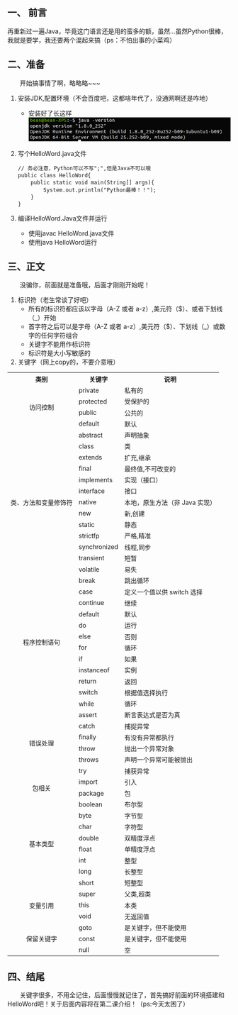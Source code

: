 ## 一、 前言   
再重新过一遍Java，毕竟这门语言还是用的蛮多的额，虽然...虽然Python很棒，我就是要学，我还要两个混起来搞（ps：不怕出事的小菜鸡）

## 二、准备
&emsp;&emsp;开始搞事情了啊，略略略~~~

1. 安装JDK,配置环境（不会百度吧，这都啥年代了，没通网啊还是咋地）  
    - 安装好了长这样   
    ![alt](../../img/20200513/Java版本截图.png)

2. 写个HelloWord.java文件
    ```
    // 务必注意，Python可以不写";",但是Java不可以哦
    public class HelloWord{
        public static void main(String[] args){
            System.out.println("Python最棒！！");
        }
    }
    ```
3. 编译HelloWord.Java文件并运行
    - 使用javac HelloWord.java文件
    - 使用java HelloWord运行

## 三、正文
&emsp;&emsp;没骗你，前面就是准备哦，后面才刚刚开始呢！
1. 标识符（老生常谈了好吧）
    - 所有的标识符都应该以字母（A-Z 或者 a-z）,美元符（$）、或者下划线（_）开始
    - 首字符之后可以是字母（A-Z 或者 a-z）,美元符（$）、下划线（_）或数字的任何字符组合
    - 关键字不能用作标识符
    - 标识符是大小写敏感的
2. 关键字（网上copy的，不要介意哦）
<table class="reference">
<tbody><tr>
<th>类别</th>
<th>关键字</th>
<th>说明</th>
</tr>
<tr>
<td rowspan="4" align="center">访问控制</td>
<td>private</td>
<td>私有的</td>
</tr>
<tr>
<td>protected</td>
<td>受保护的</td>
</tr>
<tr>
<td>public</td>
<td>公共的</td>
</tr>
<tr>
<td>default </td>
<td>默认</td>
</tr>
<tr>
<td rowspan="13" align="center">类、方法和变量修饰符</td>
<td>abstract</td>
<td>声明抽象</td>
</tr>
<tr>
<td>class</td>
<td>类</td>
</tr>
<tr>
<td>extends</td>
<td>扩充,继承</td>
</tr>
<tr>
<td>final</td>
<td>最终值,不可改变的</td>
</tr>
<tr>
<td>implements</td>
<td>实现（接口）</td>
</tr>
<tr>
<td>interface</td>
<td>接口</td>
</tr>
<tr>
<td>native</td>
<td>本地，原生方法（非 Java 实现）</td>
</tr>
<tr>
<td>new</td>
<td>新,创建</td>
</tr>
<tr>
<td>static</td>
<td>静态</td>
</tr>
<tr>
<td>strictfp</td>
<td>严格,精准</td>
</tr>
<tr>
<td>synchronized</td>
<td>线程,同步</td>
</tr>
<tr>
<td>transient</td>
<td>短暂</td>
</tr>
<tr>
<td>volatile</td>
<td>易失</td>
</tr>
<tr>
<td rowspan="12" align="center">程序控制语句</td>
<td>break</td>
<td>跳出循环</td>
</tr>
<tr>
<td>case</td>
<td>定义一个值以供 switch 选择</td>
</tr>
<tr>
<td>continue</td>
<td>继续</td>
</tr>
<tr>
<td>default</td>
<td>默认</td>
</tr>
<tr>
<td>do</td>
<td>运行</td>
</tr>
<tr>
<td>else</td>
<td>否则</td>
</tr>
<tr>
<td>for</td>
<td>循环</td>
</tr>
<tr>
<td>if</td>
<td>如果</td>
</tr>
<tr>
<td>instanceof</td>
<td>实例</td>
</tr>
<tr>
<td>return</td>
<td>返回</td>
</tr>
<tr>
<td>switch</td>
<td>根据值选择执行</td>
</tr>
<tr>
<td>while</td>
<td>循环</td>
</tr>
<tr>
<td rowspan="6" align="center">错误处理</td>
<td>assert</td>
<td>断言表达式是否为真</td>
</tr>
<tr>
<td>catch</td>
<td>捕捉异常</td>
</tr>
<tr>
<td>finally</td>
<td>有没有异常都执行</td>
</tr>
<tr>
<td>throw</td>
<td>抛出一个异常对象</td>
</tr>
<tr>
<td>throws</td>
<td>声明一个异常可能被抛出</td>
</tr>
<tr>
<td>try</td>
<td>捕获异常</td>
</tr>
<tr>
<td rowspan="2" align="center">包相关</td>
<td>import</td>
<td>引入</td>
</tr>
<tr>
<td>package</td>
<td>包</td>
</tr>
<tr>
<td rowspan="8" align="center">基本类型</td>
<td>boolean</td>
<td>布尔型</td>
</tr>
<tr>
<td>byte</td>
<td>字节型</td>
</tr>
<tr>
<td>char</td>
<td>字符型</td>
</tr>
<tr>
<td>double</td>
<td>双精度浮点</td>
</tr>
<tr>
<td>float</td>
<td>单精度浮点</td>
</tr>
<tr>
<td>int</td>
<td>整型</td>
</tr>
<tr>
<td>long</td>
<td>长整型</td>
</tr>
<tr>
<td>short</td>
<td>短整型</td>
</tr>
<tr>
<td rowspan="3" align="center">变量引用</td>
<td>super</td>
<td>父类,超类</td>
</tr>
<tr>
<td>this</td>
<td>本类</td>
</tr>
<tr>
<td>void</td>
<td>无返回值</td>
</tr>
<tr>
<td rowspan="3" align="center">保留关键字</td>
<td>goto</td>
<td>是关键字，但不能使用</td>
</tr>
<tr>
<td>const</td>
<td>是关键字，但不能使用</td>
</tr>
<tr>
<td>null</td>
<td>空</td>
</tr>
</tbody></table>  

## 四、结尾
&emsp;&emsp;关键字很多，不用全记住，后面慢慢就记住了，首先搞好前面的环境搭建和HelloWord吧！关于后面内容将在第二课介绍！（ps:今天太困了）
